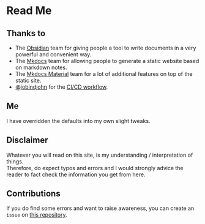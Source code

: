 # Read Me

## Thanks to

- The [Obsidian](https://obsidian.md/) team for giving people a tool to write documents in a very powerful and convenient way.
- The [Mkdocs](https://www.mkdocs.org/) team for allowing people to generate a static website based on markdown notes.
- The [Mkdocs Material](https://squidfunk.github.io/mkdocs-material/) team for a lot of additional features on top of the static site.
- [@jobindjohn](https://github.com/jobindjohn/) for the [CI/CD workflow](https://github.com/jobindjohn/obsidian-publish-mkdocs).

## Me

I have overridden the defaults into my own slight tweaks.

## Disclaimer

Whatever you will read on this site, is my understanding / interpretation of things.  
Therefore, do expect typos and errors and I would strongly advice the reader to fact check the information you get from here.

## Contributions

If you do find some errors and want to raise awareness, you can create an `issue` on [this repository](https://github.com/ChuzaWick420/notes_publisher).  
